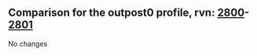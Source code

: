 ## Comparison for the outpost0 profile, rvn: [2800](https://github.com/PRO100KatYT/FortniteProfileRevisions/tree/main/profiles/outpost0/2800%20outpost0.json)-[2801](https://github.com/PRO100KatYT/FortniteProfileRevisions/tree/main/profiles/outpost0/2801%20outpost0.json)

No changes
